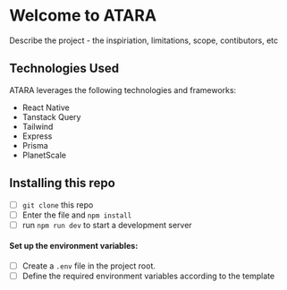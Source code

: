 # Welcome to ATARA
Describe the project -  the inspiriation, limitations, scope, contibutors, etc

##  Technologies Used
ATARA leverages the following technologies and frameworks:

- React Native
- Tanstack Query
- Tailwind
- Express
- Prisma
- PlanetScale

## Installing this repo
 - [ ] `git clone` this repo
 - [ ] Enter the file and `npm install`
 - [ ] run `npm run dev` to start a development server

 #### Set up the environment variables:
- [ ] Create a `.env` file in the project root.
- [ ] Define the required environment variables according to the template

